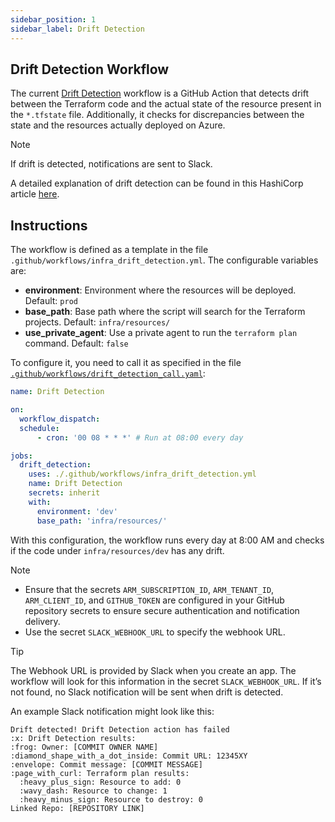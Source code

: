 ```yaml
---
sidebar_position: 1
sidebar_label: Drift Detection
---
```


## Drift Detection Workflow

The current [Drift Detection](https://github.com/pagopa/dx/blob/main/.github/workflows/infra_drift_detection.yml) workflow is a GitHub Action that detects drift between the Terraform code and the actual state of the resource present in the `*.tfstate` file. Additionally, it checks for discrepancies between the state and the resources actually deployed on Azure.

> [!NOTE]
> If drift is detected, notifications are sent to Slack.

A detailed explanation of drift detection can be found in this HashiCorp article [here](https://www.hashicorp.com/blog/detecting-and-resolving-terraform-drift).

## Instructions

The workflow is defined as a template in the file `.github/workflows/infra_drift_detection.yml`. The configurable variables are:

- **environment**: Environment where the resources will be deployed. Default: `prod`
- **base_path**: Base path where the script will search for the Terraform projects. Default: `infra/resources/`
- **use_private_agent**: Use a private agent to run the `terraform plan` command. Default: `false`

To configure it, you need to call it as specified in the file [`.github/workflows/drift_detection_call.yaml`](https://github.com/pagopa/dx/blob/main/.github/workflows/drift_detection_call.yaml):

```yaml
name: Drift Detection

on:
  workflow_dispatch:
  schedule:
      - cron: '00 08 * * *' # Run at 08:00 every day

jobs:
  drift_detection:
    uses: ./.github/workflows/infra_drift_detection.yml
    name: Drift Detection
    secrets: inherit
    with:
      environment: 'dev'
      base_path: 'infra/resources/'
```

With this configuration, the workflow runs every day at 8:00 AM and checks if the code under `infra/resources/dev` has any drift.

> [!NOTE]
> - Ensure that the secrets `ARM_SUBSCRIPTION_ID`, `ARM_TENANT_ID`, `ARM_CLIENT_ID`, and `GITHUB_TOKEN` are configured in your GitHub repository secrets to ensure secure authentication and notification delivery.
> - Use the secret `SLACK_WEBHOOK_URL` to specify the webhook URL.

> [!TIP]
> The Webhook URL is provided by Slack when you create an app. The workflow will look for this information in the secret `SLACK_WEBHOOK_URL`. If it’s not found, no Slack notification will be sent when drift is detected.

An example Slack notification might look like this:

    Drift detected! Drift Detection action has failed
    :x: Drift Detection results:
    :frog: Owner: [COMMIT OWNER NAME]
    :diamond_shape_with_a_dot_inside: Commit URL: 12345XY
    :envelope: Commit message: [COMMIT MESSAGE]
    :page_with_curl: Terraform plan results:
      :heavy_plus_sign: Resource to add: 0
      :wavy_dash: Resource to change: 1
      :heavy_minus_sign: Resource to destroy: 0
    Linked Repo: [REPOSITORY LINK]